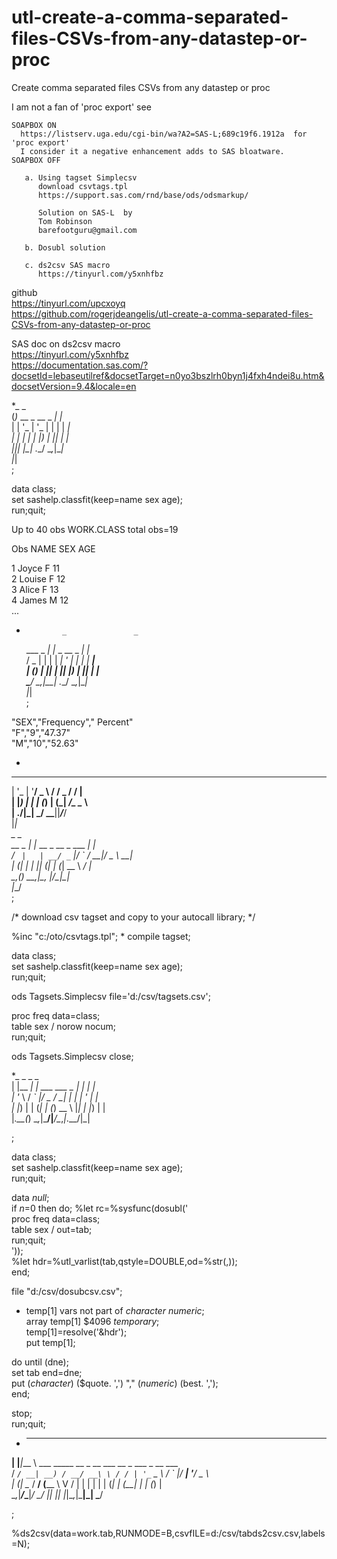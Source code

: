 # utl-create-a-comma-separated-files-CSVs-from-any-datastep-or-proc
Create comma separated files CSVs from any datastep or proc                                                                             
                                                                                                                                        
   I am not a fan of 'proc export' see                                                                                                  
                                                                                                                                        
    SOAPBOX ON                                                                                                                          
      https://listserv.uga.edu/cgi-bin/wa?A2=SAS-L;689c19f6.1912a  for 'proc export'                                                    
      I consider it a negative enhancement adds to SAS bloatware.                                                                       
    SOAPBOX OFF                                                                                                                         
                                                                                                                                        
       a. Using tagset Simplecsv                                                                                                        
          download csvtags.tpl                                                                                                          
          https://support.sas.com/rnd/base/ods/odsmarkup/                                                                               
                                                                                                                                        
          Solution on SAS-L  by                                                                                                         
          Tom Robinson                                                                                                                  
          barefootguru@gmail.com                                                                                                        
                                                                                                                                        
       b. Dosubl solution                                                                                                               
                                                                                                                                        
       c. ds2csv SAS macro                                                                                                              
          https://tinyurl.com/y5xnhfbz                                                                                                  
                                                                                                                                        
                                                                                                                                        
github                                                                                                                                  
https://tinyurl.com/upcxoyq                                                                                                             
https://github.com/rogerjdeangelis/utl-create-a-comma-separated-files-CSVs-from-any-datastep-or-proc                                    
                                                                                                                                        
SAS doc on ds2csv macro                                                                                                                 
https://tinyurl.com/y5xnhfbz                                                                                                            
https://documentation.sas.com/?docsetId=lebaseutilref&docsetTarget=n0yo3bszlrh0byn1j4fxh4ndei8u.htm&docsetVersion=9.4&locale=en         
                                                                                                                                        
*_                   _                                                                                                                  
(_)_ __  _ __  _   _| |_                                                                                                                
| | '_ \| '_ \| | | | __|                                                                                                               
| | | | | |_) | |_| | |_                                                                                                                
|_|_| |_| .__/ \__,_|\__|                                                                                                               
        |_|                                                                                                                             
;                                                                                                                                       
                                                                                                                                        
data class;                                                                                                                             
   set sashelp.classfit(keep=name sex age);                                                                                             
run;quit;                                                                                                                               
                                                                                                                                        
Up to 40 obs WORK.CLASS total obs=19                                                                                                    
                                                                                                                                        
Obs    NAME       SEX    AGE                                                                                                            
                                                                                                                                        
  1    Joyce       F      11                                                                                                            
  2    Louise      F      12                                                                                                            
  3    Alice       F      13                                                                                                            
  4    James       M      12                                                                                                            
 ...                                                                                                                                    
                                                                                                                                        
*             _               _                                                                                                         
   ___  _   _| |_ _ __  _   _| |_                                                                                                       
  / _ \| | | | __| '_ \| | | | __|                                                                                                      
 | (_) | |_| | |_| |_) | |_| | |_                                                                                                       
  \___/ \__,_|\__| .__/ \__,_|\__|                                                                                                      
                 |_|                                                                                                                    
;                                                                                                                                       
                                                                                                                                        
"SEX","Frequency"," Percent"                                                                                                            
"F","9","47.37"                                                                                                                         
"M","10","52.63"                                                                                                                        
                                                                                                                                        
*                                                                                                                                       
 _ __  _ __ ___   ___ ___  ___ ___                                                                                                      
| '_ \| '__/ _ \ / __/ _ \/ __/ __|                                                                                                     
| |_) | | | (_) | (_|  __/\__ \__ \                                                                                                     
| .__/|_|  \___/ \___\___||___/___/                                                                                                     
|_|                                                                                                                                     
           _                       _                                                                                                    
  __ _    | |_ __ _  __ _ ___  ___| |_                                                                                                  
 / _` |   | __/ _` |/ _` / __|/ _ \ __|                                                                                                 
| (_| |_  | || (_| | (_| \__ \  __/ |_                                                                                                  
 \__,_(_)  \__\__,_|\__, |___/\___|\__|                                                                                                 
                    |___/                                                                                                               
;                                                                                                                                       
                                                                                                                                        
/* download csv tagset and copy to your autocall library; */                                                                            
                                                                                                                                        
%inc "c:/oto/csvtags.tpl";  * compile tagset;                                                                                           
                                                                                                                                        
data class;                                                                                                                             
   set sashelp.classfit(keep=name sex age);                                                                                             
run;quit;                                                                                                                               
                                                                                                                                        
                                                                                                                                        
ods Tagsets.Simplecsv file='d:/csv/tagsets.csv';                                                                                        
                                                                                                                                        
proc freq data=class;                                                                                                                   
        table sex / norow nocum;                                                                                                        
run;quit;                                                                                                                               
                                                                                                                                        
ods Tagsets.Simplecsv close;                                                                                                            
                                                                                                                                        
                                                                                                                                        
*_            _                 _     _                                                                                                 
| |__      __| | ___  ___ _   _| |__ | |                                                                                                
| '_ \    / _` |/ _ \/ __| | | | '_ \| |                                                                                                
| |_) |  | (_| | (_) \__ \ |_| | |_) | |                                                                                                
|_.__(_)  \__,_|\___/|___/\__,_|_.__/|_|                                                                                                
                                                                                                                                        
;                                                                                                                                       
                                                                                                                                        
data class;                                                                                                                             
   set sashelp.classfit(keep=name sex age);                                                                                             
run;quit;                                                                                                                               
                                                                                                                                        
data _null_;                                                                                                                            
  if _n_=0 then do; %let rc=%sysfunc(dosubl('                                                                                           
      proc freq data=class;                                                                                                             
        table sex / out=tab;                                                                                                            
      run;quit;                                                                                                                         
      '));                                                                                                                              
      %let hdr=%utl_varlist(tab,qstyle=DOUBLE,od=%str(,));                                                                              
   end;                                                                                                                                 
                                                                                                                                        
   file "d:/csv/dosubcsv.csv";                                                                                                          
                                                                                                                                        
   * temp[1] vars not part of _character_ _numeric_;                                                                                    
   array temp[1] $4096 _temporary_;                                                                                                     
   temp[1]=resolve('&hdr');                                                                                                             
   put temp[1];                                                                                                                         
                                                                                                                                        
   do until (dne);                                                                                                                      
      set tab end=dne;                                                                                                                  
      put (_character_) ($quote. ',') "," (_numeric_) (best. ',');                                                                      
   end;                                                                                                                                 
                                                                                                                                        
   stop;                                                                                                                                
run;quit;                                                                                                                               
                                                                                                                                        
*    _     ____                                                                                                                         
  __| |___|___ \ ___ _____   __  _ __ ___   __ _  ___ _ __ ___                                                                          
 / _` / __| __) / __/ __\ \ / / | '_ ` _ \ / _` |/ __| '__/ _ \                                                                         
| (_| \__ \/ __/ (__\__ \\ V /  | | | | | | (_| | (__| | | (_) |                                                                        
 \__,_|___/_____\___|___/ \_/   |_| |_| |_|\__,_|\___|_|  \___/                                                                         
                                                                                                                                        
;                                                                                                                                       
                                                                                                                                        
%ds2csv(data=work.tab,RUNMODE=B,csvfILE=d:/csv/tabds2csv.csv,labels=N);                                                                 
                                                                                                                                        
                                                                                                                                        
                                                                                                 
